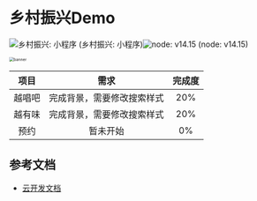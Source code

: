 
# 乡村振兴Demo



![乡村振兴: 小程序 (乡村振兴: 小程序)](https://music-0gtd2khj7f8707a2-1257133085.tcloudbaseapp.com/markdown/乡村振兴-小程序-brightgreen.svg)![node: v14.15 (node: v14.15)](https://music-0gtd2khj7f8707a2-1257133085.tcloudbaseapp.com/markdown/Node-v14.15-yellow.svg)



<img src="https://music-0gtd2khj7f8707a2-1257133085.tcloudbaseapp.com/markdown/banner.png" alt="banner" style="zoom:50%;" />



|  项目 | 需求  |完成度 |
| :-----:| :----: | :----: |
| 越唱吧 | 完成背景，需要修改搜索样式 |20%|
| 越有味 | 完成背景，需要修改搜索样式 |20%|
| 预约   | 暂未开始                |0%|

## 参考文档

- [云开发文档](https://developers.weixin.qq.com/miniprogram/dev/wxcloud/basis/getting-started.html)
